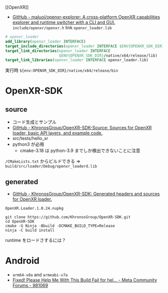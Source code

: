 [[OpenXR]]

- [GitHub - maluoi/openxr-explorer: A cross-platform OpenXR capabilities explorer and runtime switcher with a CLI and GUI.](https://github.com/maluoi/openxr-explorer)
`include/openxr/openxr.h`
link `openxr_loader.lib`

```cmake
# openxr_loader
add_library(openxr_loader INTERFACE)
target_include_directories(openxr_loader INTERFACE $ENV{OPENXR_SDK_DIR}/include)
target_link_directories(openxr_loader INTERFACE
                        $ENV{OPENXR_SDK_DIR}/native/x64/release/lib)
target_link_libraries(openxr_loader INTERFACE openxr_loader.lib)
```

実行時
`${env:OPENXR_SDK_DIR}/native/x64/release/bin`


# OpenXR-SDK
## source
- コード生成とサンプル
- [GitHub - KhronosGroup/OpenXR-SDK-Source: Sources for OpenXR loader, basic API layers, and example code.](https://github.com/KhronosGroup/OpenXR-SDK-Source)
- src/tests/hello_xr
- python3 が必用
	* cmake-3.18 は python-3.9 までしか検出できないことに注意

`/CMakeLists.txt` からビルドできる
=> `build/src/loader/Debug/openxr_loaderd.lib`

## generated
- [GitHub - KhronosGroup/OpenXR-SDK: Generated headers and sources for OpenXR loader.](https://github.com/KhronosGroup/OpenXR-SDK)

`OpenXR.Loader.1.0.24.nupkg`
```
git clone https://github.com/KhronosGroup/OpenXR-SDK.git
cd OpenXR-SDK
cmake -G Ninja -Bbuild -DCMAKE_BUILD_TYPE=Release
ninja -C build install
```

runtime をロードさするには？

# Android
- `arm64-v8a` and `armeabi-v7a`
- [Fixed! Please Help Me With This Build Fail for hel... - Meta Community Forums - 981069](https://forums.oculusvr.com/t5/OpenXR-Development/Fixed-Please-Help-Me-With-This-Build-Fail-for-hello-xr/td-p/981069)
